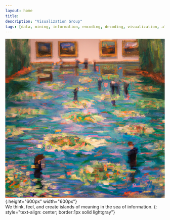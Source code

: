```yaml
---
layout: home
title:
description: "Visualization Group"
tags: [data, mining, information, encoding, decoding, visualization, algorithm, research, meaning, design]
---
```


![](/images/index.webp){:height="600px" width="600px"}
<br>
We think, feel, and create islands of meaning in the sea of information.
{: style="text-align: center; border:1px solid lightgray"}
